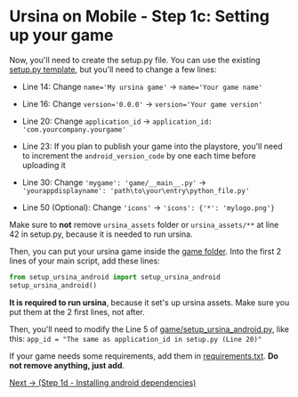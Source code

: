 # Ursina on Mobile - Step 1c: Setting up your game

Now, you'll need to create the setup.py file. You can use the existing [setup.py template](/src/setup.py), but you'll need to change a few lines:
* Line 14: Change `name='My ursina game'` &rarr; `name='Your game name'`

* Line 16: Change `version='0.0.0'` &rarr; `version='Your game version'`

* Line 20: Change `application_id` &rarr; `application_id: 'com.yourcompany.yourgame'`

* Line 23: If you plan to publish your game into the playstore, you'll need to increment the `android_version_code` by one each time before uploading it

* Line 30: Change `'mygame': 'game/__main__.py'` &rarr; `'yourappdisplayname': 'path\to\your\entry\python_file.py'`

* Line 50 (Optional): Change `'icons'` &rarr; `'icons': {'*': 'mylogo.png'}`

Make sure to **not** remove `ursina_assets` folder or `ursina_assets/**` at line 42 in setup.py, because it is needed to run ursina.

Then, you can put your ursina game inside the [game folder](/src/game). Into the first 2 lines of your main script, add these lines:
```python
from setup_ursina_android import setup_ursina_android
setup_ursina_android()
```
**It is required to run ursina**, because it set's up ursina assets. Make sure you put them at the 2 first lines, not after.

Then, you'll need to modify the Line 5 of [game/setup_ursina_android.py](/src/game/setup_ursina_android.py), like this:
`app_id = "The same as application_id in setup.py (Line 20)"`

If your game needs some requirements, add them in [requirements.txt](/src/requirements.txt). **Do not remove anything, just add**.

[Next -> (Step 1d - Installing android dependencies)](/docs/step1/installing-android-dependencies.md)